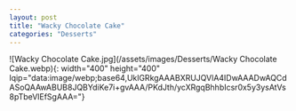 ```yaml
---
layout: post
title: "Wacky Chocolate Cake"
categories: "Desserts"
---
```

![Wacky Chocolate Cake.jpg](/assets/images/Desserts/Wacky Chocolate Cake.webp){: width="400" height="400" lqip="data:image/webp;base64,UklGRkgAAABXRUJQVlA4IDwAAADwAQCdASoQAAwABUB8JQBYdiKe7i+gvAAA/PKdJth/ycXRgqBhhbIcsr0x5y3ysAtVs8pTbeVlEfSgAAA="}

